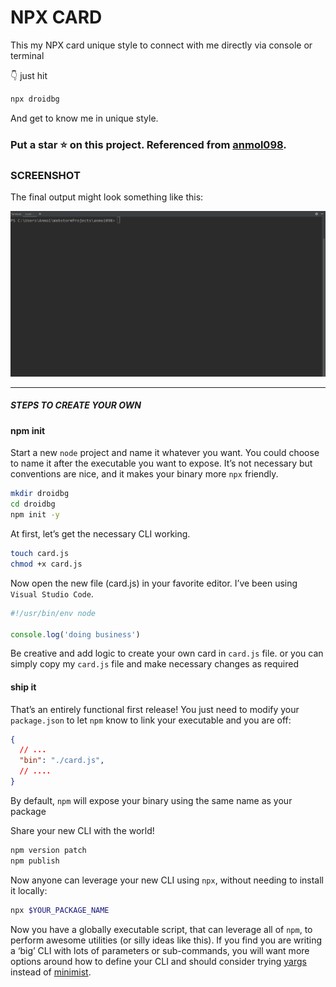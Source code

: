 # NPX CARD
This my NPX card unique style to connect with me directly via console or terminal

👇 just hit 
```bash
npx droidbg
```
And get to know me in unique style.

### Put a **star** ⭐ on this project. Referenced from [anmol098](https://github.com/anmol098/npx_card).

### SCREENSHOT

The final output might look something like this:

![image](https://github.com/droidbg/npx_card/blob/master/demo.gif)


<hr/>

##### STEPS TO CREATE YOUR OWN

#### npm init

Start a new `node` project and name it whatever you want. You could choose to name it after the executable you want to expose. It’s not necessary but conventions are nice, and it makes your binary more `npx` friendly.

```bash
mkdir droidbg
cd droidbg
npm init -y
```
At first, let’s get the necessary CLI working.

```bash
touch card.js
chmod +x card.js
```
Now open the new file (card.js) in your favorite editor. I’ve been using `Visual Studio Code`.

```javascript
#!/usr/bin/env node

console.log('doing business')
```
Be creative and add logic to create your own card in `card.js` file.
or you can simply copy my `card.js` file and make necessary changes as required

#### ship it

That’s an entirely functional first release! You just need to modify your `package.json` to let `npm` know to link your executable and you are off:

```json
{
  // ...
  "bin": "./card.js",
  // ....
}
```
By default, `npm` will expose your binary using the same name as your package

Share your new CLI with the world!

```bash
npm version patch
npm publish
```

Now anyone can leverage your new CLI using `npx`, without needing to install it locally:

```bash
npx $YOUR_PACKAGE_NAME
```

Now you have a globally executable script, that can leverage all of `npm`, to perform awesome utilities (or silly ideas like this). If you find you are writing a ‘big’ CLI with lots of parameters or sub-commands, you will want more options around how to define your CLI and should consider trying [yargs](https://www.npmjs.com/package/yargs) instead of [minimist](https://www.npmjs.com/package/minimist).
